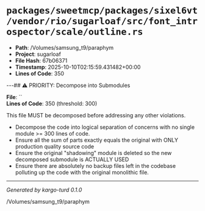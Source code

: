 # `packages/sweetmcp/packages/sixel6vt/vendor/rio/sugarloaf/src/font_introspector/scale/outline.rs`

- **Path**: /Volumes/samsung_t9/paraphym
- **Project**: sugarloaf
- **File Hash**: 67b06371  
- **Timestamp**: 2025-10-10T02:15:59.431482+00:00  
- **Lines of Code**: 350

---## ⚠️ PRIORITY: Decompose into Submodules

**File**: ``  
**Lines of Code**: 350 (threshold: 300)

This file MUST be decomposed before addressing any other violations.

- Decompose the code into logical separation of concerns with no single module >= 300 lines of code. 
- Ensure all the sum of parts exactly equals the original with ONLY production quality source code
- Ensure the original "shadowing" module is deleted so the new decomposed submodule is ACTUALLY USED
- Ensure there are absolutely no backup files left in the codebase polluting up the code with the original monolithic file.

------

*Generated by kargo-turd 0.1.0*

/Volumes/samsung_t9/paraphym